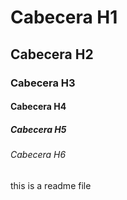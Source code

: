 # Cabecera H1
## Cabecera H2
### Cabecera H3
#### Cabecera H4 
##### Cabecera H5
###### Cabecera H6
this is a readme file